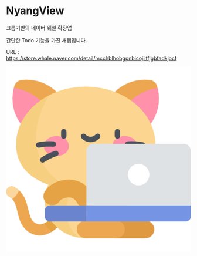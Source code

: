# NyangView

크롬기반의 네이버 웨일 확장앱

간단한 Todo 기능을 가진 새탭입니다.

URL : https://store.whale.naver.com/detail/mcchblhobgpnbicojiiffjgbfadkjocf

![image](./Nyan.png)
